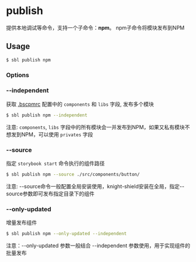 # publish

提供本地调试等命令，支持一个子命令：**npm**。 npm子命令将模块发布到NPM

## Usage

```sh
$ sbl publish npm
```

### Options

### --independent

获取 [.bscpmrc](https://github.com/knight-org/knight-shield/blob/master/demo/.bscpmrc) 配置中的 `components` 和 `libs` 字段, 发布多个模块

```sh
$ sbl publish npm --independent
```

注意: `components`, `libs` 字段中的所有模块会一并发布到NPM，如果又私有模块不想发到NPM，可以使用 `privates` 字段

### --source

指定 `storybook start` 命令执行的组件路径

```sh
$ sbl publish npm --source ./src/components/button/
```

注意: --source命令一般配置全局安装使用，knight-shield安装在全局，指定--source参数即可发布指定目录下的组件

### --only-updated

增量发布组件

```sh
$ sbl publish npm --only-updated --independent
```

注意：--only-updated 参数一般结合 --independent 参数使用，用于实现组件的批量发布
